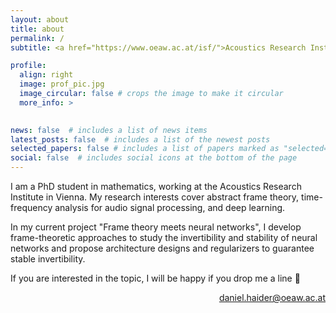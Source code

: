 ```yaml
---
layout: about
title: about
permalink: /
subtitle: <a href="https://www.oeaw.ac.at/isf/">Acoustics Research Institute</a>. Vienna.

profile:
  align: right
  image: prof_pic.jpg
  image_circular: false # crops the image to make it circular
  more_info: >
    

news: false  # includes a list of news items
latest_posts: false  # includes a list of the newest posts
selected_papers: false # includes a list of papers marked as "selected={true}"
social: false  # includes social icons at the bottom of the page
---
```


I am a PhD student in mathematics, working at the Acoustics Research Institute in Vienna. My research interests cover abstract frame theory, time-frequency analysis for audio signal processing, and deep learning.

In my current project "Frame theory meets neural networks", I develop frame-theoretic approaches to study the invertibility and stability of neural networks and propose architecture designs and regularizers to guarantee stable invertibility.

If you are interested in the topic, I will be happy if you drop me a line &#129305;

<p style="text-align: right;"> <a href="mailto:daniel.haider@oeaw.ac.at">daniel.haider@oeaw.ac.at</a></p>

